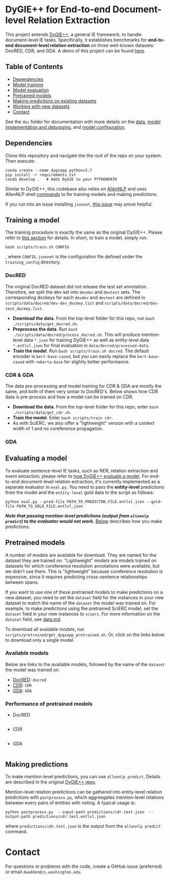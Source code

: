# DyGIE++ for End-to-end Document-level Relation Extraction

This project extends [DyGIE++](https://github.com/dwadden/dygiepp), a general IE framework, to handle document-level IE tasks. Specifically, it establishes benchmarks for __end-to-end document-level relation extraction__ on three well-known datasets: DocRED, CDR, and GDA. A demo of this project can be found [here](#).


## Table of Contents
- [Dependencies](#dependencies)
- [Model training](#training-a-model)
- [Model evaluation](#evaluating-a-model)
- [Pretrained models](#pretrained-models)
- [Making predictions on existing datasets](#making-predictions-on-existing-datasets)
- [Working with new datasets](#working-with-new-datasets)
- [Contact](#contact)

See the `doc` folder for documentation with more details on the [data](doc/data.md), [model implementation and debugging](doc/model.md), and [model configuration](doc/config.md).


## Dependencies

Clone this repository and navigate the the root of the repo on your system. Then execute:

```
conda create --name dygiepp python=3.7
pip install -r requirements.txt
conda develop .   # Adds DyGIE to your PYTHONPATH
```

Similar to DyGIE++, this codebase also relies on [AllenNLP](https://allennlp.org) and uses AllenNLP shell [commands](https://docs.allennlp.org/master/#package-overview) to for training models and making predictions.

If you run into an issue installing `jsonnet`, [this issue](https://github.com/allenai/allennlp/issues/2779) may prove helpful.

## Training a model

The training procedure is exactly the same as the original DyGIE++. Please refer to [this section](https://github.com/dwadden/dygiepp#training-a-model) for details. In short, to train a model, simply run:

```
bash scripts/train.sh CONFIG
```
, where `CONFIG.jsonnet` is the configuration file defined under the `training_config` directory.

### DocRED

The original DocRED dataset did not release the test set annotation. Therefore, we split the dev set into `devdev` and `devtest` sets. The corresponding dockeys for each `devdev` and `devtest` are defined in `scripts/data/docred/dev-dev_dockey.list` and `scripts/data/docred/dev-test_dockey.list`.

- **Download the data**. From the top-level folder for this repo, run `bash ./scripts/data/get_docred.sh`.
- **Preprocess the data**. Run `bash ./scripts/data/docred/process_docred.sh`. This will produce mention-level data `*.json` for training DyGIE++ as well as entity-level data `*.entlvl.json` for final evaluation in `data/docred/processed-data`.
- **Train the model**. Run `bash scripts/train.sh docred`. The default encoder is `bert-base-cased`, but you can easily replace the `bert-base-cased` with `roberta-base` for slightly better performance.

### CDR & GDA

The data pre-processing and model training for CDR & GDA are mostly the same, and both of them very simlar to DocRED's. Below shows how CDR data is pre-process and how a model can be trained on CDR.

- **Download the data**. From the top-level folder for this repo, enter `bash ./scripts/data/get_cdr.sh`.
- **Train the model**. Enter `bash scripts/train cdr`.
- As with SciERC, we also offer a "lightweight" version with a context width of 1 and no coreference propagation.


### GDA


## Evaluating a model

To evaluate sentence-level IE tasks, such as NER, relation extraction and event extraction, please refer to [how DyGIE++ evaluate a model](https://github.com/dwadden/dygiepp#evaluating-a-model). For end-to-end document-level relation extraction, it's currently implemented as a separate evaluator in `eval.py`. You need to pass the __entity-level__ predictions from the model and the `entity-level` gold data to the script as follows:

```
python eval.py --pred-file PATH_TO_PREDICTON_FILE.entlvl.json --gold-file PATH_TO_GOLD_FILE.entlvl.json
```
***Note that passing mention-level predictions (output from `allennlp predict`) to the evaluator would not work.***
[Below](#making-predictions) describes how you make predictions.


## Pretrained models

A number of models are available for download. They are named for the dataset they are trained on. "Lightweight" models are models trained on datasets for which coreference resolution annotations were available, but we didn't use them. This is "lightweight" because coreference resolution is expensive, since it requires predicting cross-sentence relationships between spans.

If you want to use one of these pretrained models to make predictions on a new dataset, you need to set the `dataset` field for the instances in your new dataset to match the name of the `dataset` the model was trained on. For example, to make predictions using the pretrained SciERC model, set the `dataset` field in your new instances to `scierc`. For more information on the `dataset` field, see [data.md](doc/data.md).

To download all available models, run `scripts/pretrained/get_dygiepp_pretrained.sh`. Or, click on the links below to download only a single model.

### Available models

Below are links to the available models, followed by the name of the `dataset` the model was trained on.

- [DocRED](#): `docred`
- [CDR](#): `CDR`
- [GDA](#): `GDA`


### Performance of pretrained models

- DocRED
  ```
  
  ```

- CDR
  ```
  
  ```

- GDA
  ```
  
  ```


## Making predictions

To make mention-level predictions, you can use `allennlp predict`. Details are described in the original [DyGIE++ repo](https://github.com/dwadden/dygiepp#making-predictions-on-existing-datasets).

Mention-level relation predictions can be gathered into entity-level relation predictions with `postprocess.py`, which aggreegates mention-level relations between every pairs of entities with voting. A typical usage is:

```
python postprocess.py  --input-path predictions/cdr.test.json  --output-path predictions/cdr.test.entlvl.json
```
where `predictions/cdr.test.json` is the output from the `allennlp predict` command.


# Contact

For questions or problems with the code, create a GitHub issue (preferred) or email `dwadden@cs.washington.edu`.

